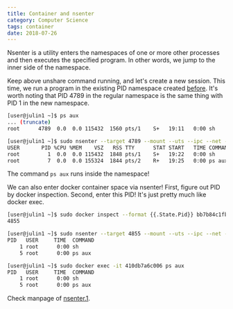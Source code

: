 ```yaml
---
title: Container and nsenter
category: Computer Science
tags: container
date: 2018-07-26
---
```


Nsenter is a utility enters the namespaces of one or more other processes and then executes the specified program. In other words, we jump to the inner side of the namespace.

Keep above unshare command running, and let's create a new session. This time, we run a program in the existing PID namespace created [before](container-and-unshare.html). It's worth noting that PID 4789 in the regular namespace is the same thing with PID 1 in the new namespace.

```bash
[user@julin1 ~]$ ps aux
... (truncate)
root      4789  0.0  0.0 115432  1560 pts/1    S+   19:11   0:00 sh

[user@julin1 ~]$ sudo nsenter --target 4789 --mount --uts --ipc --net --pid ps aux
USER       PID %CPU %MEM    VSZ   RSS TTY      STAT START   TIME COMMAND
root         1  0.0  0.0 115432  1848 pts/1    S+   19:22   0:00 sh
root         7  0.0  0.0 155324  1844 pts/2    R+   19:25   0:00 ps aux
```

The command `ps aux` runs inside the namespace!

We can also enter docker container space via nsenter! First, figure out PID by docker inspection. Second, enter this PID! It's just pretty much like docker exec.

```bash
[user@julin1 ~]$ sudo docker inspect --format {{.State.Pid}} bb7b84c1fb48
4855

[user@julin1 ~]$ sudo nsenter --target 4855 --mount --uts --ipc --net --pid ps aux
PID   USER     TIME  COMMAND
    1 root      0:00 sh
    5 root      0:00 ps aux

[user@julin1 ~]$ sudo docker exec -it 410db7a6c006 ps aux
PID   USER     TIME  COMMAND
    1 root      0:00 sh
    5 root      0:00 ps aux
```

Check manpage of [nsenter.1](http://man7.org/linux/man-pages/man1/nsenter.1.html).
